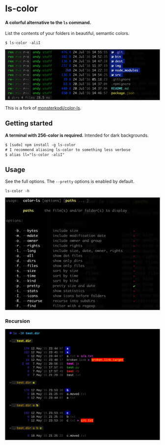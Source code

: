 # ls-color

#### A colorful alternative to the `ls` command.
List the contents of your folders in beautiful, semantic colors.
```
$ ls-color -aliI
```
![example01](./img/main.png)

This is a fork of [monsterkodi/color-ls](https://github.com/monsterkodi/color-ls).

## Getting started
**A terminal with 256-color is required.** Intended for dark backgrounds.
```
$ [sudo] npm install -g ls-color
# I recommend aliasing ls-color to something less verbose
$ alias ll="ls-color -aliI"
```

## Usage
See the full options. The `--pretty` options is enabled by default.
```
ls-color -h
```

![usage](./img/help.png)

### Recursion

![example02](./img/example02.png)

